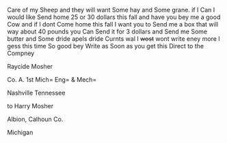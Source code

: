 Care of my Sheep and they will want Some hay and Some grane. if I Can I would like Send home 25 or 30 dollars this fall and have you bey me a good Cow and if I dont Come home this fall I want you to Send me a box that will way about 40 pounds  you Can Send it for 3 dollars and Send me Some butter and Some dride apels dride Curnts  wal I ~~wost~~ wont write eney more I gess this time So good bey  Write as Soon as you get this Direct to the Compney 

Raycide Mosher 

Co. A. 1st Mich= Eng= & Mech= 

Nashville Tennessee

to Harry Mosher 

Albion, Calhoun Co. 

Michigan